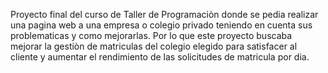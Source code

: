 Proyecto final del curso de Taller de Programaciòn donde se pedia realizar una pagina web a una empresa o colegio privado teniendo en cuenta sus problematicas y como mejorarlas. Por lo que este proyecto buscaba mejorar la gestiòn de matriculas del colegio elegido para satisfacer al cliente y aumentar el rendimiento de las solicitudes de matricula por dia. 
